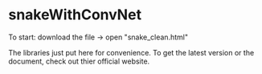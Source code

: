 # snakeWithConvNet
To start: download the file -> open "snake_clean.html"




The libraries just put here for convenience. To get the latest version or the  document, check out thier official website.

